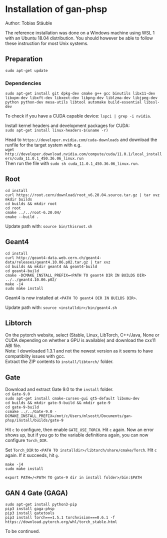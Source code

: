 # Installation of gan-phsp #

Author: Tobias Stäuble

The reference installation was done on a Windows machine using WSL 1 with an Ubuntu 18.04 distribution. You should however be able to follow these instruction for most Unix systems.

## Preparation
`sudo apt-get update`

### Dependencies 
`sudo apt-get install git dpkg-dev cmake g++ gcc binutils libx11-dev libxpm-dev libxft-dev libxext-dev libpng-dev liblzma-dev libjpeg-dev python python-dev mesa-utils libtool automake build-essential libssl-dev`  

To check if you have a CUDA capable device: `lspci | grep -i nvidia`.  

Install kernel headers and development packages for CUDA:  
`sudo apt-get install linux-headers-$(uname -r)`

Head to `https://developer.nvidia.com/cuda-downloads` and download the runfile for the target system with e.g.  
`wget http://developer.download.nvidia.com/compute/cuda/11.0.1/local_installers/cuda_11.0.1_450.36.06_linux.run`  
Then run the file with `sudo sh cuda_11.0.1_450.36.06_linux.run`.

## Root
`cd install`  
`curl https://root.cern/download/root_v6.20.04.source.tar.gz | tar xvz`  
`mkdir builds`  
`cd builds && mkdir root`  
`cd root`  
`cmake ../../root-6.20.04/`  
`cmake --build .`  

Update path with: `source bin/thisroot.sh`

## Geant4
`cd install`  
`curl http://geant4-data.web.cern.ch/geant4-data/releases/geant4.10.06.p02.tar.gz | tar xvz`  
`cd builds && mkdir geant4 && geant4-build`  
`cd geant4-build`  
`cmake -DCMAKE_INSTALL_PREFIX=<PATH TO geant4 DIR IN BUILDS DIR> ../../geant4.10.06.p02/`  
`make -j4`  
`sudo make install`  

Geant4 is now installed at `<PATH TO geant4 DIR IN BUILDS DIR>`.

Update path with: `source <installdir>/bin/geant4.sh`

## Libtorch
On the pytorch website, select (Stable, Linux, LibTorch, C++/Java, None or CUDA depending on whether a GPU is available) and download the cxx11 ABI file.  
Note: I downloaded 1.3.1 and not the newest version as it seems to have compatiblity issues with gcc.  
Extract the ZIP contents to `install/libtorch/` folder.  


## Gate
Download and extract Gate 9.0 to the `install` folder.  
`cd Gate-9.0`  
`sudo apt-get install cmake-curses-gui qt5-default libxmu-dev`  
`cd builds && mkdir gate-9-build && mkdir gate-9`  
`cd gate-9-build`  
`ccmake ../../Gate-9.0 -DCMAKE_INSTALL_PREFIX=/mnt/c/Users/mlsostt/Documents/gan-phsp/install/builds/gate-9`  

Hit `c` to configure, then enable `GATE_USE_TORCH`. Hit `c` again. Now an error shows up, but if you go to the variable definitions again, you can now configure `Torch_DIR`.

Set `Torch_DIR` to `<PATH TO installdir>/libtorch/share/cmake/Torch`. Hit `c` again. If it succeeds, hit `g`. 

`make -j4`  
`sudo make install`

`export PATH=/<PATH TO gate-9 dir in install folder>/bin:$PATH`


## GAN 4 Gate (GAGA)
`sudo apt-get install python3-pip`  
`pip3 install gaga-phsp`  
`pip3 install gatetools`  
`pip3 install torch===1.5.1 torchvision===0.6.1 -f https://download.pytorch.org/whl/torch_stable.html`  


To be continued.